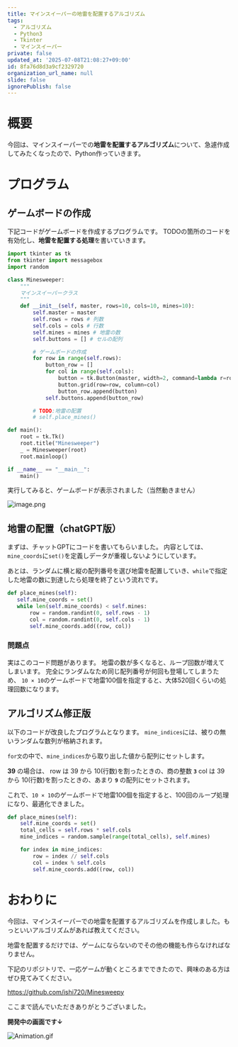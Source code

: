 ```yaml
---
title: マインスイーパーの地雷を配置するアルゴリズム
tags:
  - アルゴリズム
  - Python3
  - Tkinter
  - マインスイーパー
private: false
updated_at: '2025-07-08T21:08:27+09:00'
id: 8fa76d8d3a9cf2329720
organization_url_name: null
slide: false
ignorePublish: false
---
```

# 概要

今回は、マインスイーパーでの**地雷を配置するアルゴリズム**について、急遽作成してみたくなったので、Python作っていきます。


# プログラム

## ゲームボードの作成

下記コードがゲームボードを作成するプログラムです。
TODOの箇所のコードを有効化し、**地雷を配置する処理**を書いていきます。

```python
import tkinter as tk
from tkinter import messagebox
import random

class Minesweeper:
    """
    マインスイーパークラス
    """
    def __init__(self, master, rows=10, cols=10, mines=10):
        self.master = master
        self.rows = rows # 列数
        self.cols = cols # 行数
        self.mines = mines # 地雷の数
        self.buttons = [] # セルの配列

        # ゲームボードの作成
        for row in range(self.rows):
            button_row = []
            for col in range(self.cols):
                button = tk.Button(master, width=2, command=lambda r=row, c=col: self.click(r, c))
                button.grid(row=row, column=col)
                button_row.append(button)
            self.buttons.append(button_row)

        # TODO:地雷の配置
        # self.place_mines()

def main():
    root = tk.Tk()
    root.title("Minesweeper")
    _ = Minesweeper(root)
    root.mainloop()

if __name__ == "__main__":
    main()
```

実行してみると、ゲームボードが表示されました（当然動きません）

![image.png](https://qiita-image-store.s3.ap-northeast-1.amazonaws.com/0/473097/fb6bceda-5d34-633b-a7e4-51f576f96966.png)


## 地雷の配置（chatGPT版）

まずは、チャットGPTにコードを書いてもらいました。
内容としては、`mine_coords`に`set()`を定義しデータが重複しないようにしています。

あとは、ランダムに横と縦の配列番号を選び地雷を配置していき、`while`で指定した地雷の数に到達したら処理を終了という流れです。


```python
def place_mines(self):
   self.mine_coords = set()
   while len(self.mine_coords) < self.mines:
       row = random.randint(0, self.rows - 1)
       col = random.randint(0, self.cols - 1)
       self.mine_coords.add((row, col))
```

### 問題点

実はこのコード問題があります。
地雷の数が多くなると、ループ回数が増えてしまいます。
完全にランダムなため同じ配列番号が何回も登場してしまうため、
`10 × 10`のゲームボードで地雷100個を指定すると、大体520回くらいの処理回数になります。


## アルゴリズム修正版

以下のコードが改良したプログラムとなります。
`mine_indices`には、被りの無いランダムな数列が格納されます。

`for文`の中で、`mine_indices`から取り出した値から配列にセットします。

**39** の場合は、
row は 39 から 10(行数)を割ったときの、商の整数 **`3`**
col は 39 から 10(行数)を割ったときの、あまり **`9`**
の配列にセットされます。

これで、`10 × 10`のゲームボードで地雷100個を指定すると、100回のループ処理になり、最適化できました。


```python
def place_mines(self):
    self.mine_coords = set()
    total_cells = self.rows * self.cols
    mine_indices = random.sample(range(total_cells), self.mines)

    for index in mine_indices:
        row = index // self.cols
        col = index % self.cols
        self.mine_coords.add((row, col))
```

# おわりに

今回は、マインスイーパーでの地雷を配置するアルゴリズムを作成しました。もっといいアルゴリズムがあれば教えてください。

地雷を配置するだけでは、ゲームにならないのでその他の機能も作らなければなりません。

下記のリポジトリで、一応ゲームが動くところまでできたので、興味のある方はぜひ見てみてください。

https://github.com/ishi720/Minesweepy


ここまで読んでいただきありがとうございました。

**開発中の画面です↓**

![Animation.gif](https://qiita-image-store.s3.ap-northeast-1.amazonaws.com/0/473097/6d5eea70-fd2c-8b28-2100-15445659f592.gif)
